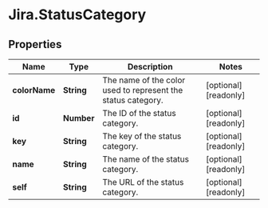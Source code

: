 # Jira.StatusCategory

## Properties

Name | Type | Description | Notes
------------ | ------------- | ------------- | -------------
**colorName** | **String** | The name of the color used to represent the status category. | [optional] [readonly] 
**id** | **Number** | The ID of the status category. | [optional] [readonly] 
**key** | **String** | The key of the status category. | [optional] [readonly] 
**name** | **String** | The name of the status category. | [optional] [readonly] 
**self** | **String** | The URL of the status category. | [optional] [readonly] 


